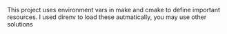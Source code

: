 This project uses environment vars in make and cmake to define important resources.
I used direnv to load these autmatically, you may use other solutions